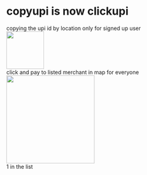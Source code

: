 # copyupi is now clickupi
copying the upi id by location only for signed up user\
<a href="https://github.com/ManojChurya/365/raw/main/copyupi/copyupi.apk">
<img src="https://user-images.githubusercontent.com/75319670/220279814-711427da-2c49-4a4f-b3d3-d294877d2ef0.jpg" height="98"></a>\
click and pay to listed merchant in map for everyone\
<a href="https://play.google.com/store/apps/details?id=org.onfdc.app">
<img src="https://user-images.githubusercontent.com/75319670/220277879-2c6a1af0-4e60-469e-95a2-b333a2c51a3f.jpg" height="230"></a>\
1 in the list
